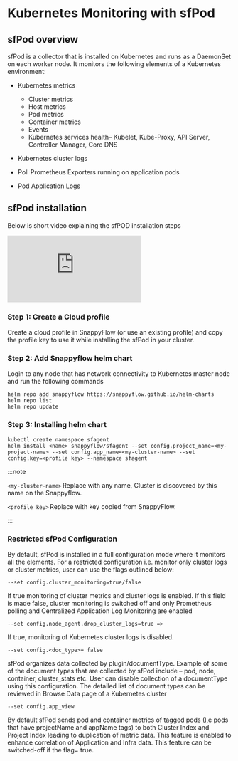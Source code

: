 # Kubernetes Monitoring with sfPod 

## sfPod overview

sfPod is a collector that is installed on Kubernetes and runs as a DaemonSet on each worker node. It monitors the following elements of a Kubernetes environment: 

- Kubernetes metrics 
  - Cluster metrics 
  - Host metrics 
  - Pod metrics 
  - Container metrics 
  - Events 
  - Kubernetes services health– Kubelet, Kube-Proxy, API Server, Controller Manager, Core DNS 

- Kubernetes cluster logs 
- Poll Prometheus Exporters running on application pods 
- Pod Application Logs 

## sfPod installation

Below is short video explaining the sfPOD installation steps

<iframe title="sfPOD installation" src="https://www.youtube.com/embed/Q4BiVR2nOn4?rel=0" frameBorder="0" allow="accelerometer; autoplay; clipboard-write; encrypted-media; gyroscope; picture-in-picture" allowFullScreen="true" webkitallowfullscreen="true" mozallowfullscreen="true" allowtransparency="true"></iframe>

### Step 1: Create a Cloud profile 

Create a cloud profile in SnappyFlow (or use an existing profile) and copy the profile key to use it while installing the sfPod in your cluster. 

### Step 2: Add Snappyflow helm chart 

Login to any node that has network connectivity to Kubernetes master node and run the following commands 

```shell
helm repo add snappyflow https://snappyflow.github.io/helm-charts 
helm repo list 
helm repo update 
```
### Step 3: Installing helm chart 



```shell
kubectl create namespace sfagent 
helm install <name> snappyflow/sfagent --set config.project_name=<my-project-name> --set config.app_name=<my-cluster-name> --set config.key=<profile key> --namespace sfagent
```
:::note

`<my-cluster-name>` Replace with any name, Cluster is discovered by this name on the Snappyflow. 

`<profile key>` Replace with key copied from SnappyFlow. 

:::

### Restricted sfPod Configuration 

By default, sfPod is installed in a full configuration mode where it monitors all the elements. For a restricted configuration i.e. monitor only cluster logs or cluster metrics, user can use the flags outlined below: 

`--set config.cluster_monitoring=true/false`

If true monitoring of cluster metrics and cluster logs is enabled. If this field is made false, cluster monitoring is switched off and only Prometheus polling and Centralized Application Log Monitoring are enabled 

`--set config.node_agent.drop_cluster_logs=true =>`

If true, monitoring of Kubernetes cluster logs is disabled. 

`--set config.<doc_type>= false`

sfPod organizes data collected by plugin/documentType. Example of some of the document types that are collected by sfPod include – pod, node, container, cluster_stats etc. User can disable collection of a documentType using this configuration. The detailed list of document types can be reviewed in Browse Data page of a Kubernetes cluster

`--set config.app_view`

By default sfPod sends pod and container metrics of tagged pods (I,e pods that have projectName and appName tags) to both Cluster Index and Project Index leading to duplication of metric data. This feature is enabled to enhance correlation of Application and Infra data. This feature can be switched-off if the flag= true.
